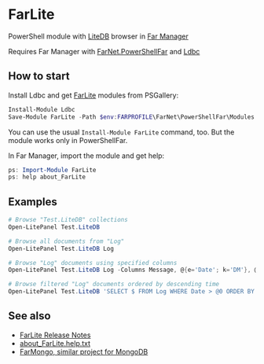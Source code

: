 # FarLite

[LiteDB]: https://www.litedb.org/
[Far Manager]: https://en.wikipedia.org/wiki/Far_Manager
[FarNet.PowerShellFar]: https://github.com/nightroman/FarNet/wiki/PowerShellFar
[Ldbc]: https://github.com/nightroman/Ldbc

PowerShell module with [LiteDB] browser in [Far Manager]

Requires Far Manager with [FarNet.PowerShellFar] and [Ldbc]

## How to start

Install Ldbc and get [FarLite](https://www.powershellgallery.com/packages/FarLite) modules from PSGallery:

```powershell
Install-Module Ldbc
Save-Module FarLite -Path $env:FARPROFILE\FarNet\PowerShellFar\Modules
```

You can use the usual `Install-Module FarLite` command, too.
But the module works only in PowerShellFar.

In Far Manager, import the module and get help:

```powershell
ps: Import-Module FarLite
ps: help about_FarLite
```

## Examples

```powershell
# Browse "Test.LiteDB" collections
Open-LitePanel Test.LiteDB

# Browse all documents from "Log"
Open-LitePanel Test.LiteDB Log

# Browse "Log" documents using specified columns
Open-LitePanel Test.LiteDB Log -Columns Message, @{e='Date'; k='DM'}, @{e='Type', w=7}

# Browse filtered "Log" documents ordered by descending time
Open-LitePanel Test.LiteDB 'SELECT $ FROM Log WHERE Date > @0 ORDER BY Date DESC' ([DateTime]::Today)
```

## See also

- [FarLite Release Notes](https://github.com/nightroman/FarLite/blob/main/Release-Notes.md)
- [about_FarLite.help.txt](https://github.com/nightroman/FarLite/blob/main/about_FarLite.help.txt)
- [FarMongo, similar project for MongoDB](https://github.com/nightroman/FarMongo)
